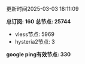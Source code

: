 更新时间2025-03-03 18:11:09

**总订阅: 160**
**总节点: 25744**
- vless节点: 5969
- hysteria2节点: 3

**google ping有效节点: 330**
